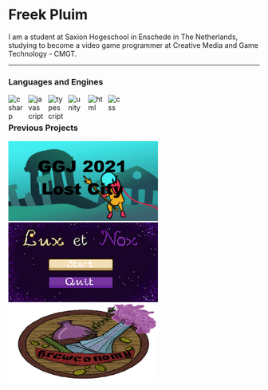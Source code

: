 <h1>Freek Pluim</h1>

<p>I am a student at Saxion Hogeschool in Enschede in The Netherlands, studying to become a video game programmer at Creative Media and Game Technology - CMGT. </p>

___

### Languages and Engines
<img align="left" alt="csharp" width="30px" style="padding-right:10px;" src="https://cdn.jsdelivr.net/gh/devicons/devicon/icons/csharp/csharp-original.svg" />
<img align="left" alt="javascript" width="30px" style="padding-right:10px;" src="https://cdn.jsdelivr.net/gh/devicons/devicon/icons/javascript/javascript-original.svg" />
<img align="left" alt="typescript" width="30px" style="padding-right:10px;" src="https://cdn.jsdelivr.net/gh/devicons/devicon/icons/typescript/typescript-original.svg" />
<img align="left" alt="unity" width="30px" style="padding-right:10px;" src="https://cdn.jsdelivr.net/gh/devicons/devicon/icons/unity/unity-original.svg" />
<img  align="left" alt="html" width="30px" style="padding-right:10px;" src="https://cdn.jsdelivr.net/gh/devicons/devicon/icons/html5/html5-original.svg" />
<img  align="left" alt="css" width="30px" style="padding-right:10px;" src="https://cdn.jsdelivr.net/gh/devicons/devicon/icons/css3/css3-original.svg" />
</br>

#

### Previous Projects
<a href="https://skaldr.itch.io/lostcity" target="_blank">
     <img style="width: 300px; height: 160px; padding-right: 100px;" src="./Images/LostCityThumbnail.png">
</a>
<a href="https://skaldr.itch.io/lux-et-nox" target="_blank">
     <img style="width: 300px; height: 160px; padding-right: 100px;" src="./Images/LuxetNoxThumbnail.png">
</a>
<a href="https://skaldr.itch.io/brewconomy" target="_blank">
     <img style="width: 300px; height: 160px; padding-right: 100px;" src="./Images/BrewConomyThumbnail.png">
</a>

<!--
**FreekPluim/FreekPluim** is a ✨ _special_ ✨ repository because its `README.md` (this file) appears on your GitHub profile.

Here are some ideas to get you started:

- 🔭 I’m currently working on ...
- 🌱 I’m currently learning ...
- 👯 I’m looking to collaborate on ...
- 🤔 I’m looking for help with ...
- 💬 Ask me about ...
- 📫 How to reach me: ...
- 😄 Pronouns: ...
- ⚡ Fun fact: ...
-->
